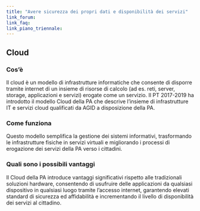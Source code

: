 ```yaml
---
title: "Avere sicurezza dei propri dati e disponibilità dei servizi"
link_forum:
link_faq:
link_piano_triennale:
---
```


## Cloud

### Cos’è

Il cloud è un modello di infrastrutture informatiche che consente di disporre
tramite internet di un insieme di risorse di calcolo (ad es. reti, server,
storage, applicazioni e servizi) erogate come un servizio. Il PT 2017-2019 ha
introdotto il modello Cloud della PA che descrive l’insieme di infrastrutture IT
e servizi cloud qualificati da AGID a disposizione della PA. 

### Come funziona

Questo modello semplifica la gestione dei sistemi informativi, trasformando le
infrastrutture fisiche in servizi virtuali e migliorando i processi di
erogazione dei servizi della PA verso i cittadini.

### Quali sono i possibili vantaggi

Il Cloud della PA introduce vantaggi significativi rispetto alle tradizionali
soluzioni hardware, consentendo di usufruire delle applicazioni da qualsiasi
dispositivo in qualsiasi luogo tramite l’accesso internet, garantendo elevati
standard di sicurezza ed affidabilità e incrementando il livello di
disponibilità dei servizi al cittadino.
